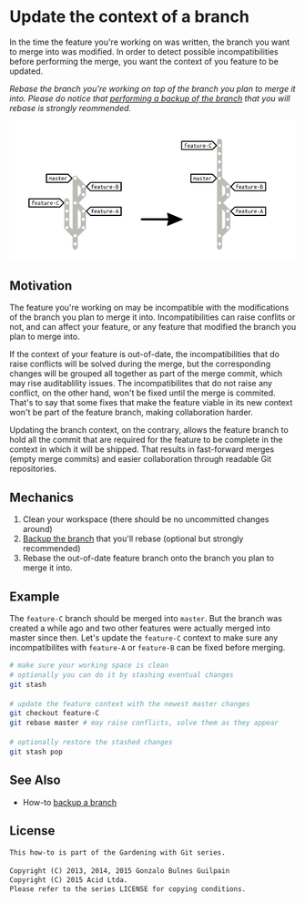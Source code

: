 Update the context of a branch
==============================

In the time the feature you're working on was written, the branch you want to merge into was modified. In order to detect possible incompatibilities before performing the merge, you want the context of you feature to be updated.

_Rebase the branch you're working on top of the branch you plan to merge it into. Please do notice that [performing a backup of the branch][backup] that you will rebase is strongly reommended._

<img src="assets/update_the_context_of_a_branch.png" alt=""/>

Motivation
----------

The feature you're working on may be incompatible with the modifications of the branch you plan to merge it into. Incompatibilities can raise conflits or not, and can affect your feature, or any feature that modified the branch you plan to merge into.

If the context of your feature is out-of-date, the incompatibilities that do raise conflicts will be solved during the merge, but the corresponding changes will be grouped all together as part of the merge commit, which may rise auditablility issues. The incompatibilites that do not raise any conflict, on the other hand, won't be fixed until the merge is commited. That's to say that some fixes that make the feature viable in its new context won't be part of the feature branch, making collaboration harder.

Updating the branch context, on the contrary, allows the feature branch to hold all the commit that are required for the feature to be complete in the context in which it will be shipped. That results in fast-forward merges (empty merge commits) and easier collaboration through readable Git repositories.

Mechanics
---------

1. Clean your workspace (there should be no uncommitted changes around)
1. [Backup the branch][backup] that you'll rebase (optional but strongly recommended)
1. Rebase the out-of-date feature branch onto the branch you plan to merge it into.

Example
-------

The `feature-C` branch should be merged into `master`. But the branch was created a while ago and two other features were actually merged into master since then. Let's update the `feature-C` context to make sure any incompatibilites with `feature-A` or `feature-B` can be fixed before merging.

```bash
# make sure your working space is clean
# optionally you can do it by stashing eventual changes
git stash

# update the feature context with the newest master changes
git checkout feature-C
git rebase master # may raise conflicts, solve them as they appear

# optionally restore the stashed changes
git stash pop
```

See Also
--------

- How-to [backup a branch][backup]

  [backup]: backup_a_branch.md

License
-------

    This how-to is part of the Gardening with Git series.

    Copyright (C) 2013, 2014, 2015 Gonzalo Bulnes Guilpain
    Copyright (C) 2015 Acid Ltda.
    Please refer to the series LICENSE for copying conditions.
